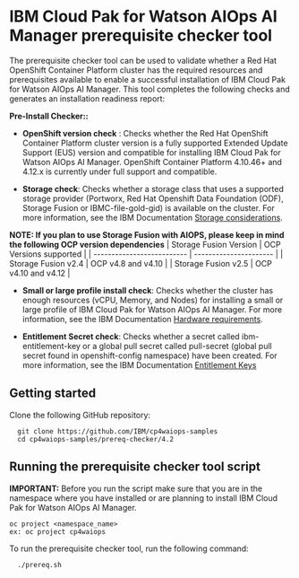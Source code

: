 <!-- # © Copyright IBM Corp. 2020, 2023 -->

# IBM Cloud Pak for Watson AIOps AI Manager prerequisite checker tool

The prerequisite checker tool can be used to validate whether a Red Hat OpenShift Container Platform cluster has the required resources and prerequisites available to enable a successful installation of IBM Cloud Pak for Watson AIOps AI Manager. This tool completes the following checks and generates an installation readiness report:

**Pre-Install Checker::**

- **OpenShift version check** : Checks whether the Red Hat OpenShift Container Platform cluster version is a fully supported Extended Update Support (EUS) version and compatible for installing IBM Cloud Pak for Watson AIOps AI Manager. OpenShift Container Platform 4.10.46+ and 4.12.x is currently under full support and compatible.

- **Storage check**: Checks whether a storage class that uses a supported storage provider (Portworx, Red Hat Openshift Data Foundation (ODF), Storage Fusion or IBMC-file-gold-gid) is available on the cluster. For more information, see the IBM Documentation [Storage considerations](https://ibm.biz/storage_consideration_412).

**NOTE: If you plan to use Storage Fusion with AIOPS, please keep in mind the following OCP version dependencies**
| Storage Fusion Version     | OCP Versions supported |
| -------------------------- | ---------------------- |
| Storage Fusion v2.4        | OCP v4.8 and v4.10     |
| Storage Fusion v2.5        | OCP v4.10 and v4.12    |

- **Small or large profile install check**: Checks whether the cluster has enough resources (vCPU, Memory, and Nodes) for installing a small or large profile of IBM Cloud Pak for Watson AIOps AI Manager. For more information, see the IBM Documentation [Hardware requirements](https://ibm.biz/aiops_hardware_412).

- **Entitlement Secret check**: Checks whether a secret called ibm-entitlement-key or a global pull secret called pull-secret (global pull secret found in openshift-config namespace) have been created. For more information, see the IBM Documentation [Entitlement Keys](https://ibm.biz/entitlement_keys_412)

## Getting started

Clone the following GitHub repository:

```
  git clone https://github.com/IBM/cp4waiops-samples
  cd cp4waiops-samples/prereq-checker/4.2
```

## Running the prerequisite checker tool script

**IMPORTANT:** Before you run the script make sure that you are in the namespace where you have installed or are planning to install IBM Cloud Pak for Watson AIOps AI Manager.
```
oc project <namespace_name>
ex: oc project cp4waiops
```

To run the prerequisite checker tool, run the following command:
```
  ./prereq.sh
```